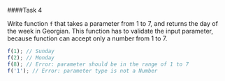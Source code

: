 ####Task 4

Write function `f` that takes a parameter from 1 to 7, and returns the day of the week in Georgian. This function has to validate the input parameter, because function can accept only a number from 1 to 7.



```js
f(1); // Sunday
f(2); // Monday
f(8); // Error: parameter should be in the range of 1 to 7
f('1'); // Error: parameter type is not a Number
```

